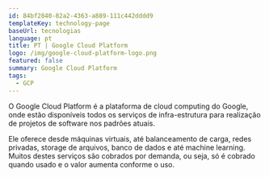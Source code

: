 ```yaml
---
id: 84bf2840-82a2-4363-a889-111c442dddd9
templateKey: technology-page
baseUrl: tecnologias
language: pt
title: PT | Google Cloud Platform
logo: /img/google-cloud-platform-logo.png
featured: false
summary: Google Cloud Platform
tags:
  - GCP
---
```

O Google Cloud Platform é a plataforma de cloud computing do Google, onde estão disponíveis todos os serviços de infra-estrutura para realização de projetos de software nos padrões atuais.

Ele oferece desde máquinas virtuais, até balanceamento de carga, redes privadas, storage de arquivos, banco de dados e até machine learning. Muitos destes serviços são cobrados por demanda, ou seja, só é cobrado quando usado e o valor aumenta conforme o uso.
